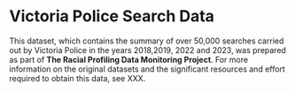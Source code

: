 # Victoria Police Search Data 

This dataset, which contains the summary of over 50,000 searches carried out by Victoria Police in the years 2018,2019, 2022 and 2023, was prepared as part of **The Racial Profiling Data Monitoring Project**.  For more information on the original datasets and the significant resources and effort required to obtain this data, see XXX.

